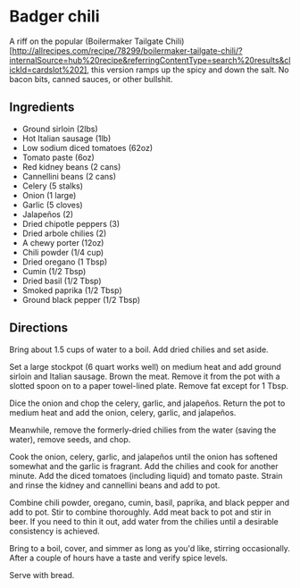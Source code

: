 # Badger chili
A riff on the popular (Boilermaker Tailgate Chili)[http://allrecipes.com/recipe/78299/boilermaker-tailgate-chili/?internalSource=hub%20recipe&referringContentType=search%20results&clickId=cardslot%202], this version ramps up the spicy and down the salt. No bacon bits, canned sauces, or other bullshit.

## Ingredients
+ Ground sirloin (2lbs)
+ Hot Italian sausage (1lb)
+ Low sodium diced tomatoes (62oz)
+ Tomato paste (6oz)
+ Red kidney beans (2 cans)
+ Cannellini beans (2 cans)
+ Celery (5 stalks)
+ Onion (1 large)
+ Garlic (5 cloves)
+ Jalapeños (2)
+ Dried chipotle peppers (3)
+ Dried arbole chilies (2)
+ A chewy porter (12oz)
+ Chili powder (1/4 cup)
+ Dried oregano (1 Tbsp)
+ Cumin (1/2 Tbsp)
+ Dried basil (1/2 Tbsp)
+ Smoked paprika (1/2 Tbsp)
+ Ground black pepper (1/2 Tbsp)

## Directions
Bring about 1.5 cups of water to a boil. Add dried chilies and set aside.

Set a large stockpot (6 quart works well) on medium heat and add ground sirloin and Italian sausage. Brown the meat. Remove it from the pot with a slotted spoon on to a paper towel-lined plate. Remove fat except for 1 Tbsp.

Dice the onion and chop the celery, garlic, and jalapeños. Return the pot to medium heat and add the onion, celery, garlic, and jalapeños.

Meanwhile, remove the formerly-dried chilies from the water (saving the water), remove seeds, and chop.

Cook the onion, celery, garlic, and jalapeños until the onion has softened somewhat and the garlic is fragrant. Add the chilies and cook for another minute. Add the diced tomatoes (including liquid) and tomato paste. Strain and rinse the kidney and cannellini beans and add to pot.

Combine chili powder, oregano, cumin, basil, paprika, and black pepper and add to pot. Stir to combine thoroughly. Add meat back to pot and stir in beer. If you need to thin it out, add water from the chilies until a desirable consistency is achieved.

Bring to a boil, cover, and simmer as long as you'd like, stirring occasionally. After a couple of hours have a taste and verify spice levels.

Serve with bread.
